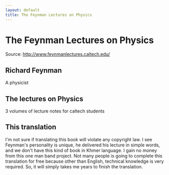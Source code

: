 ```yaml
---
layout: default
title: The Feynman Lectures on Physics
---
```


# The Feynman Lectures on Physics 

Source: http://www.feynmanlectures.caltech.edu/

## Richard Feynman

A physicist

## The lectures on Physics

3 volumes of lecture notes for caltech students

## This translation

I'm not sure if translating this book will violate any copyright law. I see Feynman's personality is unique, he delivered his lecture in simple words, and we don't have this kind of book in Khmer language. I gain no money from this one man band project. Not many people is going to complete this translation for free because other than English, technical knowledge is very required. So, it will simply takes me years to finish the translation. 
